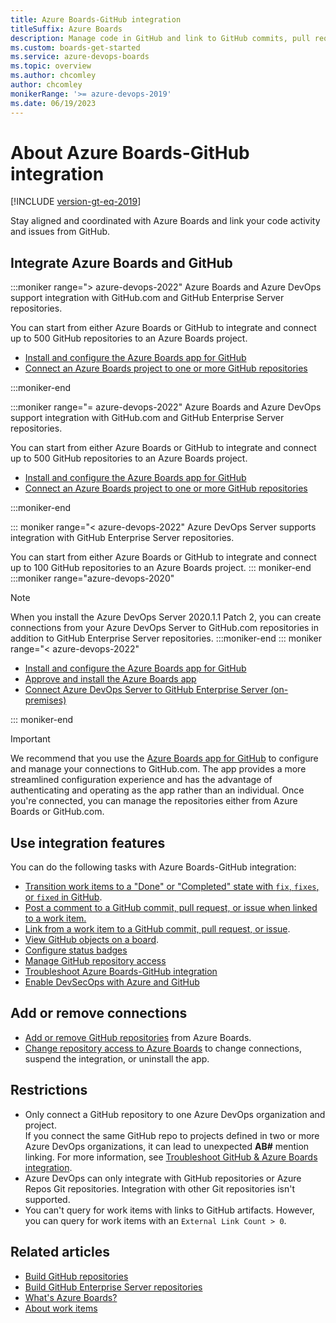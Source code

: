 ```yaml
---
title: Azure Boards-GitHub integration 
titleSuffix: Azure Boards
description: Manage code in GitHub and link to GitHub commits, pull requests, and issues in Azure Boards
ms.custom: boards-get-started 
ms.service: azure-devops-boards
ms.topic: overview
ms.author: chcomley
author: chcomley
monikerRange: '>= azure-devops-2019'
ms.date: 06/19/2023
---
```



# About Azure Boards-GitHub integration 

[!INCLUDE [version-gt-eq-2019](../../includes/version-gt-eq-2019.md)]

Stay aligned and coordinated with Azure Boards and link your code activity and issues from GitHub. 

## Integrate Azure Boards and GitHub

:::moniker range="> azure-devops-2022"
Azure Boards and Azure DevOps support integration with GitHub.com and GitHub Enterprise Server repositories.

You can start from either Azure Boards or GitHub to integrate and connect up to 500 GitHub repositories to an Azure Boards project. 

- [Install and configure the Azure Boards app for GitHub](install-github-app.md)
- [Connect an Azure Boards project to one or more GitHub repositories](connect-to-github.md)

:::moniker-end

:::moniker range="= azure-devops-2022"
Azure Boards and Azure DevOps support integration with GitHub.com and GitHub Enterprise Server repositories.

You can start from either Azure Boards or GitHub to integrate and connect up to 500 GitHub repositories to an Azure Boards project. 

- [Install and configure the Azure Boards app for GitHub](install-github-app.md)
- [Connect an Azure Boards project to one or more GitHub repositories](connect-to-github.md)

:::moniker-end

::: moniker range="< azure-devops-2022"
Azure DevOps Server supports integration with GitHub Enterprise Server repositories. 

You can start from either Azure Boards or GitHub to integrate and connect up to 100 GitHub repositories to an Azure Boards project. 
::: moniker-end
:::moniker range="azure-devops-2020"
> [!NOTE]   
> When you install the Azure DevOps Server 2020.1.1 Patch 2, you can create connections from your Azure DevOps Server to GitHub.com repositories in addition to GitHub Enterprise Server repositories.
:::moniker-end
::: moniker range="< azure-devops-2022"
- [Install and configure the Azure Boards app for GitHub](install-github-app.md)</br>   
- [Approve and install the Azure Boards app](connect-to-github.md)
- [Connect Azure DevOps Server to GitHub Enterprise Server (on-premises)](connect-on-premises-to-github.md)

::: moniker-end

> [!IMPORTANT]   
> We recommend that you use the [Azure Boards app for GitHub](install-github-app.md) to configure and manage your connections to GitHub.com. The app provides a more streamlined configuration experience and has the advantage of authenticating and operating as the app rather than an individual. Once you're connected, you can manage the repositories either from Azure Boards or GitHub.com.

## Use integration features

You can do the following tasks with Azure Boards-GitHub integration:

- [Transition work items to a "Done" or "Completed" state with `fix`, `fixes`, or `fixed` in GitHub](link-to-from-github.md#use-ab-to-link-from-github-to-azure-boards-work-items). 
- [Post a comment to a GitHub commit, pull request, or issue when linked to a work item.](https://docs.github.com/en/get-started/quickstart/communicating-on-github) 
- [Link from a work item to a GitHub commit, pull request, or issue](link-to-from-github.md#add-link-from-a-work-item-to-a-github-commit-pull-request-or-issue).
- [View GitHub objects on a board](link-to-from-github.md#view-github-objects-on-kanban-board). 
- [Configure status badges](configure-status-badges.md)
- [Manage GitHub repository access](install-github-app.md#change-repository-access)
- [Troubleshoot Azure Boards-GitHub integration](connect-to-github.md#resolve-connection-issues)
- [Enable DevSecOps with Azure and GitHub](/devops/devsecops/enable-devsecops-azure-github?branch=main)

## Add or remove connections 
 
- [Add or remove GitHub repositories](install-github-app.md#add-or-remove-repositories-or-remove-a-connection-from-azure-boards) from Azure Boards.  
- [Change repository access to Azure Boards](install-github-app.md#change-repository-access) to change connections, suspend the integration, or uninstall the app.  

## Restrictions 

- Only connect a GitHub repository to one Azure DevOps organization and project.  
If you connect the same GitHub repo to projects defined in two or more Azure DevOps organizations, it can lead to unexpected **AB#** mention linking. For more information, see [Troubleshoot GitHub & Azure Boards integration](connect-to-github.md#resolve-connection-issues). 
- Azure DevOps can only integrate with GitHub repositories or Azure Repos Git repositories. Integration with other Git repositories isn't supported.
- You can't query for work items with links to GitHub artifacts. However, you can query for work items with an `External Link Count > 0`.
  
## Related articles

- [Build GitHub repositories](../../pipelines/repos/github.md) 
- [Build GitHub Enterprise Server repositories](../../pipelines/repos/github-enterprise.md)
- [What's Azure Boards?](../../boards/get-started/what-is-azure-boards.md)
- [About work items](../work-items/about-work-items.md)
